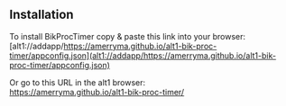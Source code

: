 ## Installation
To install BikProcTimer copy & paste this link into your browser:<br/>
[alt1://addapp/https://amerryma.github.io/alt1-bik-proc-timer/appconfig.json](alt1://addapp/https://amerryma.github.io/alt1-bik-proc-timer/appconfig.json)

Or go to this URL in the alt1 browser:<br/>
https://amerryma.github.io/alt1-bik-proc-timer/
